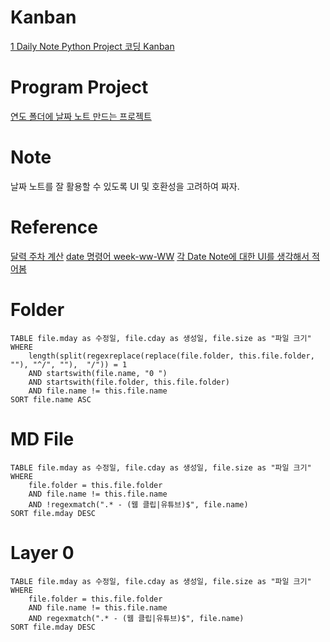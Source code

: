 # Kanban
[1 Daily Note Python Project 코딩 Kanban](1%20Daily%20Note%20Python%20Project%20코딩%20Kanban.md)

# Program Project
[연도 폴더에 날짜 노트 만드는 프로젝트](연도%20폴더에%20날짜%20노트%20만드는%20프로젝트.md)

# Note
날짜 노트를 잘 활용할 수 있도록 UI 및 호환성을 고려하여 짜자.

# Reference
[달력 주차 계산](달력%20주차%20계산.md)
[date 명령어 week-ww-WW](date%20명령어%20week-ww-WW.md)
[각 Date Note에 대한 UI를 생각해서 적어봄](각%20Date%20Note에%20대한%20UI를%20생각해서%20적어봄.md)

# Folder
```dataview
TABLE file.mday as 수정일, file.cday as 생성일, file.size as "파일 크기"
WHERE
	length(split(regexreplace(replace(file.folder, this.file.folder, ""), "^/", ""),  "/")) = 1
	AND startswith(file.name, "0 ")
	AND startswith(file.folder, this.file.folder)
	AND file.name != this.file.name
SORT file.name ASC
```

# MD File
```dataview
TABLE file.mday as 수정일, file.cday as 생성일, file.size as "파일 크기"
WHERE
	file.folder = this.file.folder
	AND file.name != this.file.name
	AND !regexmatch(".* - (웹 클립|유튜브)$", file.name)
SORT file.mday DESC
```

# Layer 0
```dataview
TABLE file.mday as 수정일, file.cday as 생성일, file.size as "파일 크기"
WHERE
	file.folder = this.file.folder
	AND file.name != this.file.name
	AND regexmatch(".* - (웹 클립|유튜브)$", file.name)
SORT file.mday DESC
```

